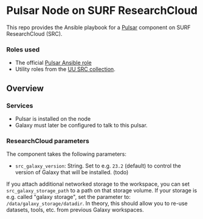 # Pulsar Node on SURF ResearchCloud

This repo provides the Ansible playbook for a [Pulsar](https://pulsar.readthedocs.io/) component on SURF ResearchCloud (SRC).

### Roles used

* The official [Pulsar Ansible role](https://github.com/galaxyproject/ansible-pulsar)
* Utility roles from the [UU SRC collection](https://github.com/UtrechtUniversity/researchcloud-items).

## Overview

### Services

* Pulsar is installed on the node
* Galaxy must later be configured to talk to this pulsar.

### ResearchCloud parameters

The component takes the following parameters:

* `src_galaxy_version`: String. Set to e.g. `23.2` (default) to control the version of Galaxy that will be installed.
(todo)

If you attach additional networked storage to the workspace, you can set `src_galaxy_storage_path` to a path on that storage volume. If your storage is e.g. called "galaxy storage", set the parameter to: `/data/galaxy_storage/datadir`. In theory, this should allow you to re-use datasets, tools, etc. from previous Galaxy workspaces.
